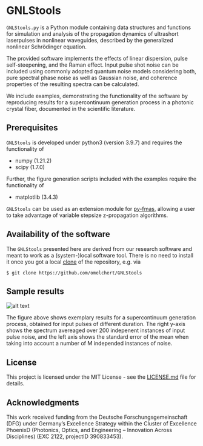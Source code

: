 # GNLStools 

`GNLStools.py` is a Python module containing data structures and functions for
simulation and analysis of the propagation dynamics of ultrashort laserpulses
in nonlinear waveguides, described by the generalized nonlinear Schrödinger
equation. 

The provided software implements the effects of linear dispersion, pulse
self-steepening, and the Raman effect. Input pulse shot noise can be included
using commonly adopted quantum noise models considering both, pure spectral
phase noise as well as Gaussian noise, and coherence properties of the
resulting spectra can be calculated. 

We include examples, demonstrating the functionality of the software by
reproducing results for a supercontinuum generation process in a photonic
crystal fiber, documented in the scientific literature.

## Prerequisites

`GNLStools` is developed under python3 (version 3.9.7) and requires the
functionality of 

* numpy (1.21.2)
* scipy (1.7.0)

Further, the figure generation scripts included with the examples require the
functionality of

* matplotlib (3.4.3)

`GNLStools` can be used as an extension module for
[py-fmas](https://github.com/omelchert/py-fmas), allowing a user to take
advantage of variable stepsize z-propagation algorithms.

## Availability of the software

The `GNLStools` presented here are derived from our research software and meant
to work as a (system-)local software tool. There is no need to install it once
you got a local
[clone](https://help.github.com/en/github/creating-cloning-and-archiving-repositories/cloning-a-repository)
of the repository, e.g. via

``$ git clone https://github.com/omelchert/GNLStools``



## Sample results

![alt text](https://github.com/omelchert/GNLStools/blob/main/results/numExp03_noise_model_01/pp_fig_FIG04/fig04.png)

The figure above shows exemplary results for a supercontinuum generation
process, obtained for input pulses of different duration. The right y-axis shows
the spectrum avereaged over 200 indepenent instances of input pulse noise, and
the left axis shows the standard error of the mean when taking into account a
number of M independed instances of noise. 

## License 

This project is licensed under the MIT License - see the
[LICENSE.md](LICENSE.md) file for details.

## Acknowledgments

This work received funding from the Deutsche Forschungsgemeinschaft  (DFG)
under Germany’s Excellence Strategy within the Cluster of Excellence PhoenixD
(Photonics, Optics, and Engineering – Innovation Across Disciplines) (EXC 2122,
projectID 390833453).
